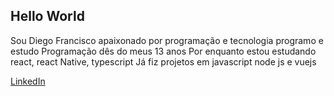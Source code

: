 ## Hello World

Sou Diego Francisco apaixonado por programação e tecnologia programo e estudo Programação dês do meus 13 anos 
Por enquanto estou estudando react, react Native, typescript
Já fiz projetos em javascript node js e vuejs 

[LinkedIn](http://www.linkedin.com/in/diego-francisco-4x)

